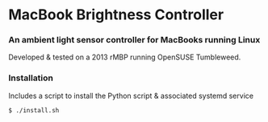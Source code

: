 # MacBook Brightness Controller
### An ambient light sensor controller for MacBooks running Linux
Developed & tested on a 2013 rMBP running OpenSUSE Tumbleweed.

### Installation
Includes a script to install the Python script & associated systemd service

    $ ./install.sh
